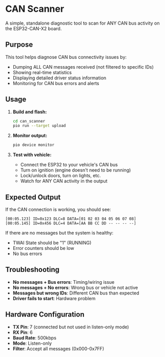 # CAN Scanner

A simple, standalone diagnostic tool to scan for ANY CAN bus activity on the ESP32-CAN-X2 board.

## Purpose

This tool helps diagnose CAN bus connectivity issues by:
- Dumping ALL CAN messages received (not filtered to specific IDs)
- Showing real-time statistics
- Displaying detailed driver status information
- Monitoring for CAN bus errors and alerts

## Usage

1. **Build and flash:**
   ```bash
   cd can_scanner
   pio run --target upload
   ```

2. **Monitor output:**
   ```bash
   pio device monitor
   ```

3. **Test with vehicle:**
   - Connect the ESP32 to your vehicle's CAN bus
   - Turn on ignition (engine doesn't need to be running)
   - Lock/unlock doors, turn on lights, etc.
   - Watch for ANY CAN activity in the output

## Expected Output

If the CAN connection is working, you should see:
```
[00:05.123] ID=0x123 DLC=8 DATA=[01 02 03 04 05 06 07 08]
[00:05.145] ID=0x456 DLC=4 DATA=[AA BB CC DD -- -- -- --]
```

If there are no messages but the system is healthy:
- TWAI State should be "1" (RUNNING)
- Error counters should be low
- No bus errors

## Troubleshooting

- **No messages + Bus errors**: Timing/wiring issue
- **No messages + No errors**: Wrong bus or vehicle not active
- **Messages but wrong IDs**: Different CAN bus than expected
- **Driver fails to start**: Hardware problem

## Hardware Configuration

- **TX Pin**: 7 (connected but not used in listen-only mode)
- **RX Pin**: 6
- **Baud Rate**: 500kbps
- **Mode**: Listen-only
- **Filter**: Accept all messages (0x000-0x7FF)
